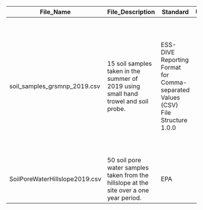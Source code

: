 |File_Name                     |File_Description                                                                       |Standard                                                                       |UTC_Offset|File_Version|Contact      |Date_Start|Date_End|Northwest_Latitude_Coordinate|Northwest_Longitude_Coordinate|Southeast_Latitude_Coordinate|Southeast_Longitude_Coordinate|Latitude |Longitude |Missing_Value_Codes|Header_Orientation                                                                                                                                                              |Notes|
|------------------------------|---------------------------------------------------------------------------------------|-------------------------------------------------------------------------------|----------|------------|-------------|----------|--------|-----------------------------|------------------------------|-----------------------------|------------------------------|---------|----------|-------------------|-------------------------------------------------------------------------------------------------------------------------------------------------------------------|----------------------|
|soil_samples_grsmnp_2019.csv  |15 soil samples taken in the summer of 2019 using small hand trowel and soil probe.    |ESS-DIVE Reporting Format for Comma-separated Values (CSV) File Structure 1.0.0|- 5 hours |2           |Russell Smith|8/15/19   |9/30/19 |35.611392                    |-83.673745                    |35.601494                    |-83.662323                    |35.629227|-83.72216 |-9999; N/A         |horizontal|File version changed Dec. 2019. Two columns were added to the data file since original publication. Columns add clarity for sample locations. No data were changed.            |
|SoilPoreWaterHillslope2019.csv|50 soil pore water samples taken from the hillslope at the site over a one year period.|EPA                                                                            |- 5 hours |1           |Katie Jones  |10/1/18   |10/10/19|35.608619                    |-83.675032                    |35.603597                    |-83662760                     |35.628784|-83.721385|-9999; N/A         |horizontal                                                                                                                                                                   |            |
